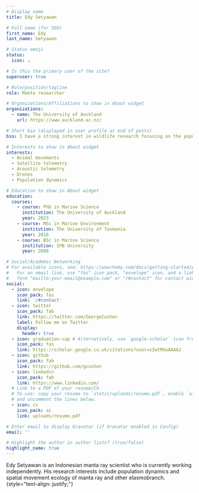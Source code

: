 ```yaml
---
# Display name
title: Edy Setyawan

# Full name (for SEO)
first_name: Edy
last_name: Setyawan

# Status emoji
status:
  icon: ☕️

# Is this the primary user of the site?
superuser: true

# Role/position/tagline
role: Manta researcher

# Organizations/Affiliations to show in About widget
organizations:
  - name: The University of Auckland
    url: https://www.auckland.ac.nz/

# Short bio (displayed in user profile at end of posts)
bio: I have a strong interest in wildlife research focusing on the population dynamics and spatial movement ecology of elasmobranch. While my main focus has been on manta rays and whale sharks, I am also keen on conducting research on other elasmobranch species, such as thresher sharks, walking sharks, and zebra sharks. My research involves the use of photographic identification (photo ID), passive acoustic telemetry, satellite telemetry, drones, and remote sensing to examine the population dynamics and spatial movement ecology of manta ray populations in Indonesia (mainly in Raja Ampat – Bird’s Head Seascape) and New Zealand.

# Interests to show in About widget
interests:
  - Animal movements
  - Satellite telemetry
  - Acoustic telemetry
  - Drones
  - Population dynamics

# Education to show in About widget
education:
  courses:
    - course: PhD in Marine Science
      institution: The University of Auckland
      year: 2023
    - course: MSc in Marine Environment
      institution: The University of Tasmania
      year: 2016
    - course: BSc in Marine Science
      institution: IPB University
      year: 2008

# Social/Academic Networking
# For available icons, see: https://wowchemy.com/docs/getting-started/page-builder/#icons
#   For an email link, use "fas" icon pack, "envelope" icon, and a link in the
#   form "mailto:your-email@example.com" or "/#contact" for contact widget.
social:
  - icon: envelope
    icon_pack: fas
    link: '/#contact'
  - icon: twitter
    icon_pack: fab
    link: https://twitter.com/GeorgeCushen
    label: Follow me on Twitter
    display:
      header: true
  - icon: graduation-cap # Alternatively, use `google-scholar` icon from `ai` icon pack
    icon_pack: fas
    link: https://scholar.google.co.uk/citations?user=sIwtMXoAAAAJ
  - icon: github
    icon_pack: fab
    link: https://github.com/gcushen
  - icon: linkedin
    icon_pack: fab
    link: https://www.linkedin.com/
  # Link to a PDF of your resume/CV.
  # To use: copy your resume to `static/uploads/resume.pdf`, enable `ai` icons in `params.yaml`,
  # and uncomment the lines below.
  - icon: cv
    icon_pack: ai
    link: uploads/resume.pdf

# Enter email to display Gravatar (if Gravatar enabled in Config)
email: ''

# Highlight the author in author lists? (true/false)
highlight_name: true
---
```


Edy Setyawan is an Indonesian manta ray scientist who is currently working independently. His research interests include population dynamics and spatial movement ecology of manta ray and other elasmobranch. {style="text-align: justify;"}
